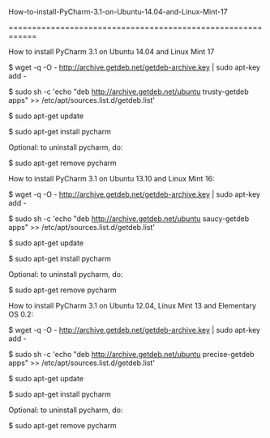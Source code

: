 How-to-install-PyCharm-3.1-on-Ubuntu-14.04-and-Linux-Mint-17

============================================================

How to install PyCharm 3.1 on Ubuntu 14.04 and Linux Mint 17


$ wget -q -O - http://archive.getdeb.net/getdeb-archive.key | sudo apt-key add -

$ sudo sh -c 'echo "deb http://archive.getdeb.net/ubuntu trusty-getdeb apps" >> /etc/apt/sources.list.d/getdeb.list'

$ sudo apt-get update

$ sudo apt-get install pycharm



Optional: to uninstall pycharm, do:

$ sudo apt-get remove pycharm



How to install PyCharm 3.1 on Ubuntu 13.10 and Linux Mint 16:

$ wget -q -O - http://archive.getdeb.net/getdeb-archive.key | sudo apt-key add -

$ sudo sh -c 'echo "deb http://archive.getdeb.net/ubuntu saucy-getdeb apps" >> /etc/apt/sources.list.d/getdeb.list'

$ sudo apt-get update

$ sudo apt-get install pycharm


Optional: to uninstall pycharm, do:

$ sudo apt-get remove pycharm



How to install PyCharm 3.1 on Ubuntu 12.04, Linux Mint 13 and Elementary OS 0.2:

$ wget -q -O - http://archive.getdeb.net/getdeb-archive.key | sudo apt-key add -

$ sudo sh -c 'echo "deb http://archive.getdeb.net/ubuntu precise-getdeb apps" >> /etc/apt/sources.list.d/getdeb.list'

$ sudo apt-get update

$ sudo apt-get install pycharm


Optional: to uninstall pycharm, do:

$ sudo apt-get remove pycharm
